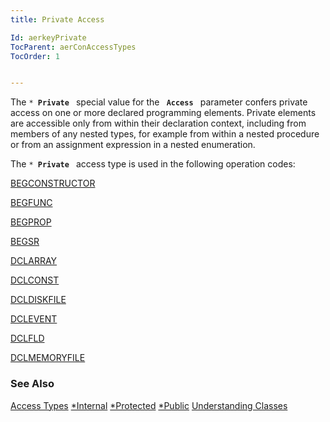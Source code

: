 ```yaml
---
title: Private Access

Id: aerkeyPrivate
TocParent: aerConAccessTypes
TocOrder: 1


---
```


The <code>* **Private** </code> special value for the <code> **Access** </code> parameter confers private access on one or more declared programming elements. Private elements are accessible only from within their declaration context, including from members of any nested types, for example from within a nested procedure or from an assignment expression in a nested enumeration. 

The <code>* **Private** </code> access type is used in the following operation codes: 

[BEGCONSTRUCTOR](BEGCONSTRUCTOR.html) 

[BEGFUNC](BEGFUNC.html) 

[BEGPROP](BEGPROP.html) 

[BEGSR](BEGSR.html) 

[DCLARRAY](DCLARRAY.html) 

[DCLCONST](DCLCONST.html) 

[DCLDISKFILE](DCLDISKFILE.html) 

[DCLEVENT](DCLEVENT.html) 

[DCLFLD](DCLFLD.html) 

[DCLMEMORYFILE](DCLMEMORYFILE.html) 

### See Also
[Access Types](aerConAccessTypes.html)
[*Internal](aerkeyInternal.html)
[*Protected](aerkeyProtected.html)
[*Public](aerkeyPublic.html)
[Understanding Classes](aerTourUnderstandingClassesMain.html) 
